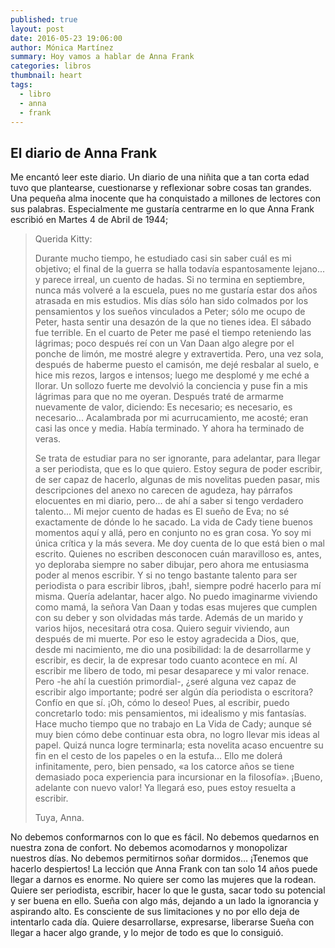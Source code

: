 ```yaml
---
published: true
layout: post
date: 2016-05-23 19:06:00
author: Mónica Martínez
summary: Hoy vamos a hablar de Anna Frank
categories: libros
thumbnail: heart
tags: 
  - libro
  - anna
  - frank
---
```

## El diario de Anna Frank

Me encantó leer este diario. Un diario de una niñita que a tan corta edad tuvo que plantearse, cuestionarse y reflexionar sobre cosas tan grandes. Una pequeña alma inocente que ha conquistado a millones de lectores con sus palabras.
Especialmente me gustaría centrarme en lo que Anna Frank escribió en Martes 4 de Abril de 1944;

> Querida Kitty:
>
> Durante mucho tiempo, he estudiado casi sin saber cuál es mi objetivo; el final de la guerra se halla todavía espantosamente lejano... y parece irreal, un cuento de hadas. Si no termina en septiembre, nunca más volveré a la escuela, pues no me gustaría estar dos años atrasada en mis estudios. Mis días sólo han sido colmados por los pensamientos y los sueños vinculados a Peter; sólo me ocupo de Peter, hasta sentir una desazón de la que no tienes idea. El sábado fue terrible. En el cuarto de Peter me pasé el tiempo reteniendo las lágrimas; poco después reí con un Van Daan algo alegre por el ponche de limón, me mostré alegre y extravertida. Pero, una vez sola, después de haberme puesto el camisón, me dejé resbalar al suelo, e hice mis rezos, largos e intensos; luego me desplomé y me eché a llorar. Un sollozo fuerte me devolvió la conciencia y puse fin a mis lágrimas para que no me oyeran. Después traté de armarme nuevamente de valor, diciendo: Es necesario; es necesario, es necesario... Acalambrada por mi acurrucamiento, me acosté; eran casi las once y media. Había terminado. Y ahora ha terminado de veras.
> 
> Se trata de estudiar para no ser ignorante, para adelantar, para llegar a ser periodista, que es lo que quiero. Estoy segura de poder escribir, de ser capaz de hacerlo, algunas de mis novelitas pueden pasar, mis descripciones del anexo no carecen de agudeza, hay párrafos elocuentes en mi diario, pero... de ahí a saber si tengo verdadero talento... Mi mejor cuento de hadas es El sueño de Eva; no sé exactamente de dónde lo he sacado. La vida de Cady tiene buenos momentos aquí y allá, pero en conjunto no es gran cosa. Yo soy mi única crítica y la más severa. Me doy cuenta de lo que está bien o mal escrito. Quienes no escriben desconocen cuán maravilloso es, antes, yo deploraba siempre no saber dibujar, pero ahora me entusiasma poder al menos escribir. Y si no tengo bastante talento para ser periodista o para escribir libros, ¡bah!, siempre podré hacerlo para mí misma. Quería adelantar, hacer algo. No puedo imaginarme viviendo como mamá, la señora Van Daan y todas esas mujeres que cumplen con su deber y son olvidadas más tarde. Además de un marido y varios hijos, necesitará otra cosa. Quiero seguir viviendo, aun después de mi muerte. Por eso le estoy agradecida a Dios, que, desde mi nacimiento, me dio una posibilidad: la de desarrollarme y escribir, es decir, la de expresar todo cuanto acontece en mí. Al escribir me libero de todo, mi pesar desaparece y mi valor renace. Pero -he ahí la cuestión primordial-, ¿seré alguna vez capaz de escribir algo importante; podré ser algún día periodista o escritora? Confío en que sí. ¡Oh, cómo lo deseo! Pues, al escribir, puedo concretarlo todo: mis pensamientos, mi idealismo y mis fantasías. Hace mucho tiempo que no trabajo en La Vida de Cady; aunque sé muy bien cómo debe continuar esta obra, no logro llevar mis ideas al papel. Quizá nunca logre terminarla; esta novelita acaso encuentre su fin en el cesto de los papeles o en la estufa... Ello me dolerá infinitamente, pero, bien pensado, «a los catorce años se tiene demasiado poca experiencia para incursionar en la filosofía». ¡Bueno, adelante con nuevo valor! Ya llegará eso, pues estoy resuelta a escribir.
> 
> Tuya, Anna.

No debemos conformarnos con lo que es fácil. No debemos quedarnos en nuestra zona de confort. No debemos acomodarnos y monopolizar nuestros días. No debemos permitirnos soñar dormidos… ¡Tenemos que hacerlo despiertos! 
La lección que Anna Frank con tan solo 14 años puede llegar a darnos es enorme. 
No quiere ser como las mujeres que la rodean. Quiere ser periodista, escribir, hacer lo que le gusta, sacar todo su potencial y ser buena en ello. Sueña con algo más, dejando a un lado la ignorancia y aspirando alto. Es consciente de sus limitaciones y no por ello deja de intentarlo cada día. Quiere desarrollarse, expresarse, liberarse
Sueña con llegar a hacer algo grande, y lo mejor de todo es que lo consiguió.

